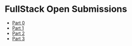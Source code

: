 # FullStack Open Submissions

-   [Part 0](part0/)
-   [Part 1](part1/)
-   [Part 2](part2/)
-   [Part 3](part3/)
